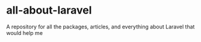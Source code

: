 # all-about-laravel
A repository for all the packages, articles, and everything about Laravel that would help me
